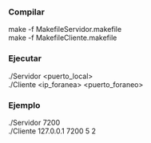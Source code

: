 ### Compilar 
make -f MakefileServidor.makefile <br>
make -f MakefileCliente.makefile

### Ejecutar
./Servidor <puerto_local> <br>
./Cliente <ip_foranea> <puerto_foraneo> <num1> <num2>
  
### Ejemplo
./Servidor 7200 <br>
./Cliente 127.0.0.1 7200 5 2
